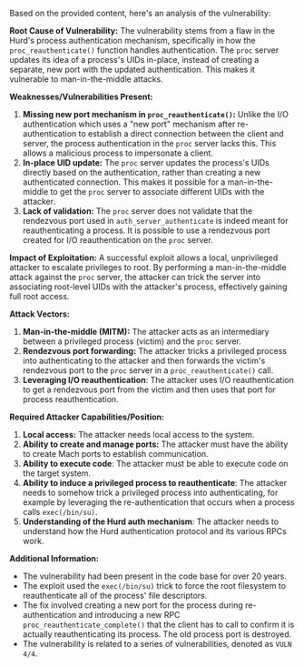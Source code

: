 Based on the provided content, here's an analysis of the vulnerability:

**Root Cause of Vulnerability:**
The vulnerability stems from a flaw in the Hurd's process authentication mechanism, specifically in how the `proc_reauthenticate()` function handles authentication. The `proc` server updates its idea of a process's UIDs in-place, instead of creating a separate, new port with the updated authentication. This makes it vulnerable to man-in-the-middle attacks.

**Weaknesses/Vulnerabilities Present:**
1.  **Missing new port mechanism in `proc_reauthenticate()`:** Unlike the I/O authentication which uses a "new port" mechanism after re-authentication to establish a direct connection between the client and server, the process authentication in the `proc` server lacks this. This allows a malicious process to impersonate a client.
2.  **In-place UID update:** The `proc` server updates the process's UIDs directly based on the authentication, rather than creating a new authenticated connection. This makes it possible for a man-in-the-middle to get the `proc` server to associate different UIDs with the attacker.
3.  **Lack of validation:** The `proc` server does not validate that the rendezvous port used in `auth_server_authenticate` is indeed meant for reauthenticating a process. It is possible to use a rendezvous port created for I/O reauthentication on the `proc` server.

**Impact of Exploitation:**
A successful exploit allows a local, unprivileged attacker to escalate privileges to root. By performing a man-in-the-middle attack against the `proc` server, the attacker can trick the server into associating root-level UIDs with the attacker's process, effectively gaining full root access.

**Attack Vectors:**
1.  **Man-in-the-middle (MITM):** The attacker acts as an intermediary between a privileged process (victim) and the `proc` server.
2.  **Rendezvous port forwarding:** The attacker tricks a privileged process into authenticating to the attacker and then forwards the victim's rendezvous port to the `proc` server in a `proc_reauthenticate()` call.
3.  **Leveraging I/O reauthentication**: The attacker uses I/O reauthentication to get a rendezvous port from the victim and then uses that port for process reauthentication.

**Required Attacker Capabilities/Position:**
1.  **Local access:** The attacker needs local access to the system.
2.  **Ability to create and manage ports:** The attacker must have the ability to create Mach ports to establish communication.
3. **Ability to execute code**: The attacker must be able to execute code on the target system.
4. **Ability to induce a privileged process to reauthenticate**: The attacker needs to somehow trick a privileged process into authenticating, for example by leveraging the re-authentication that occurs when a process calls `exec(/bin/su)`.
5. **Understanding of the Hurd auth mechanism**: The attacker needs to understand how the Hurd authentication protocol and its various RPCs work.

**Additional Information:**
*   The vulnerability had been present in the code base for over 20 years.
*   The exploit used the `exec(/bin/su)` trick to force the root filesystem to reauthenticate all of the process' file descriptors.
*   The fix involved creating a new port for the process during re-authentication and introducing a new RPC `proc_reauthenticate_complete()` that the client has to call to confirm it is actually reauthenticating its process. The old process port is destroyed.
* The vulnerability is related to a series of vulnerabilities, denoted as `VULN 4/4`.